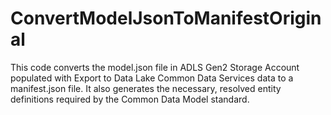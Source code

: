 # ConvertModelJsonToManifestOriginal
 This code converts the model.json file in ADLS Gen2 Storage Account populated with Export to Data Lake Common Data Services data to a manifest.json file. It also generates the necessary, resolved entity definitions required by the Common Data Model standard.
